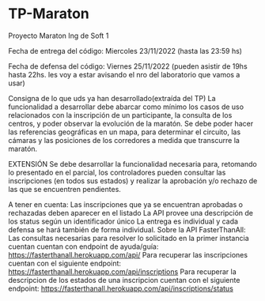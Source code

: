 # TP-Maraton
Proyecto Maraton Ing de Soft 1

Fecha de entrega del código: Miercoles 23/11/2022 (hasta las 23:59 hs)

Fecha de defensa del código: Viernes 25/11/2022  (pueden asistir de 19hs hasta 22hs. les voy a estar avisando el nro del laboratorio que vamos a usar)

Consigna de lo que uds ya han desarrollado(extraída del TP)
 La funcionalidad a desarrollar debe abarcar como mínimo los casos de uso relacionados con la inscripción de un participante, la consulta de los centros, y poder observar la evolución de la maratón. Se debe poder hacer las referencias geográficas en un mapa, para determinar el circuito, las cámaras y las posiciones de los corredores a medida que transcurre la maratón.  

EXTENSIÓN
Se debe desarrollar la funcionalidad necesaria para, retomando lo presentado en el parcial, los controladores pueden consultar las inscripciones (en todos sus estados) y realizar la aprobación y/o rechazo de las que se encuentren pendientes.

A tener en cuenta:
Las inscripciones que ya se encuentran aprobadas o rechazadas deben aparecer en el listado
La API provee una descripción de los status según un identificador único
La entrega es individual y cada defensa se hará también de forma individual.
Sobre la API FasterThanAll:
Las consultas necesarias para resolver lo solicitado en la primer instancia cuentan cuentan con endpoint de ayuda/guía: https://fasterthanall.herokuapp.com/api/
Para recuperar las inscripciones cuentan con el siguiente endpoint: https://fasterthanall.herokuapp.com/api/inscriptions
Para recuperar la descripcion de los estados de una inscripcion cuentan con el siguiente endpoint: https://fasterthanall.herokuapp.com/api/inscriptions/status